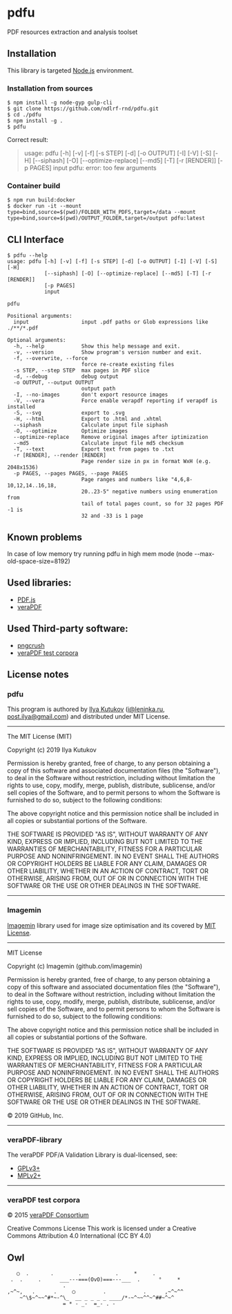 # pdfu

PDF resources extraction and analysis toolset 

## Installation

This library is targeted [Node.js](https://nodejs.org/en/download/) environment.

### Installation from sources

```shell script
$ npm install -g node-gyp gulp-cli
$ git clone https://github.com/ndlrf-rnd/pdfu.git
$ cd ./pdfu
$ npm install -g .
$ pdfu
```

Correct result:

> usage: pdfu [-h] [-v] [-f] [-s STEP] [-d] [-o OUTPUT] [-I] [-V] [-S] [-H]
>             [--siphash] [-O] [--optimize-replace] [--md5] [-T] [-r [RENDER]]
>             [-p PAGES]
>             input
> pdfu: error: too few arguments

### Container build

```shell script
$ npm run build:docker
$ docker run -it --mount type=bind,source=$(pwd)/FOLDER_WITH_PDFS,target=/data --mount type=bind,source=$(pwd)/OUTPUT_FOLDER,target=/output pdfu:latest
```

## CLI Interface
 
```shell script
$ pdfu --help
usage: pdfu [-h] [-v] [-f] [-s STEP] [-d] [-o OUTPUT] [-I] [-V] [-S] [-H]
            [--siphash] [-O] [--optimize-replace] [--md5] [-T] [-r [RENDER]]
            [-p PAGES]
            input

pdfu

Positional arguments:
  input                 input .pdf paths or Glob expressions like ./**/*.pdf

Optional arguments:
  -h, --help            Show this help message and exit.
  -v, --version         Show program's version number and exit.
  -f, --overwrite, --force
                        force re-create existing files
  -s STEP, --step STEP  max pages in PDF slice
  -d, --debug           debug output
  -o OUTPUT, --output OUTPUT
                        output path
  -I, --no-images       don't export resource images
  -V, --vera            Force enable verapdf reporting if verapdf is installed
  -S, --svg             export to .svg
  -H, --html            Export to .html and .xhtml
  --siphash             Calculate input file siphash
  -O, --optimize        Optimize images
  --optimize-replace    Remove original images after iptimization
  --md5                 Calculate input file md5 checksum
  -T, --text            Export text from pages to .txt
  -r [RENDER], --render [RENDER]
                        Page render size in px in format WxH (e.g. 2048x1536)
  -p PAGES, --pages PAGES, --page PAGES
                        Page ranges and numbers like "4,6,8-10,12,14..16,18,
                        20..23-5" negative numbers using enumeration from
                        tail of total pages count, so for 32 pages PDF -1 is
                        32 and -33 is 1 page
```

## Known problems

In case of low memory try running pdfu in high mem mode (node --max-old-space-size=8192)
 
## Used libraries:
- [PDF.js](https://mozilla.github.io/pdf.js/)
- [veraPDF](https://verapdf.com)

## Used Third-party software:
- [pngcrush](https://pngcrush.com/)
- [veraPDF test corpora](https://github.com/veraPDF/veraPDF-corpus.git)

## License notes

### pdfu

This program is authored by [Ilya Kutukov](https://github.com/mrjj) ([i@leninka.ru](mailto:i@leninka.ru), [post.ilya@gmail.com](mailto:post.ilya@gmail.com)) and distributed under MIT License.

---

The MIT License (MIT)

Copyright (c) 2019 Ilya Kutukov

Permission is hereby granted, free of charge, to any person obtaining a copy of this software and associated documentation files (the "Software"), to deal in the Software without restriction, including without limitation the rights to use, copy, modify, merge, publish, distribute, sublicense, and/or sell copies of the Software, and to permit persons to whom the Software is furnished to do so, subject to the following conditions:

The above copyright notice and this permission notice shall be included in all copies or substantial portions of the Software.

THE SOFTWARE IS PROVIDED "AS IS", WITHOUT WARRANTY OF ANY KIND, EXPRESS OR IMPLIED, INCLUDING BUT NOT LIMITED TO THE WARRANTIES OF MERCHANTABILITY, FITNESS FOR A PARTICULAR PURPOSE AND NONINFRINGEMENT. IN NO EVENT SHALL THE AUTHORS OR COPYRIGHT HOLDERS BE LIABLE FOR ANY CLAIM, DAMAGES OR OTHER LIABILITY, WHETHER IN AN ACTION OF CONTRACT, TORT OR OTHERWISE, ARISING FROM, OUT OF OR IN CONNECTION WITH THE SOFTWARE OR THE USE OR OTHER DEALINGS IN THE SOFTWARE.

---

### Imagemin

[Imagemin](https://github.com/imagemin/imagemin) library used for image size optimisation and its covered by [MIT License](https://github.com/imagemin/imagemin/blob/master/license).

---

MIT License

Copyright (c) Imagemin (github.com/imagemin)

Permission is hereby granted, free of charge, to any person obtaining a copy of this software and associated documentation files (the "Software"), to deal in the Software without restriction, including without limitation the rights to use, copy, modify, merge, publish, distribute, sublicense, and/or sell copies of the Software, and to permit persons to whom the Software is furnished to do so, subject to the following conditions:

The above copyright notice and this permission notice shall be included in all copies or substantial portions of the Software.

THE SOFTWARE IS PROVIDED "AS IS", WITHOUT WARRANTY OF ANY KIND, EXPRESS OR IMPLIED, INCLUDING BUT NOT LIMITED TO THE WARRANTIES OF MERCHANTABILITY, FITNESS FOR A PARTICULAR PURPOSE AND NONINFRINGEMENT. IN NO EVENT SHALL THE AUTHORS OR COPYRIGHT HOLDERS BE LIABLE FOR ANY CLAIM, DAMAGES OR OTHER LIABILITY, WHETHER IN AN ACTION OF CONTRACT, TORT OR OTHERWISE, ARISING FROM, OUT OF OR IN CONNECTION WITH THE SOFTWARE OR THE USE OR OTHER DEALINGS IN THE SOFTWARE.

© 2019 GitHub, Inc.

---

###  veraPDF-library

The veraPDF PDF/A Validation Library is dual-licensed, see:

 - [GPLv3+](https://raw.githubusercontent.com/veraPDF/veraPDF-library/integration/LICENSE.GPL "GNU General Public License, version 3")
 - [MPLv2+](https://raw.githubusercontent.com/veraPDF/veraPDF-library/integration/LICENSE.MPL "Mozilla Public License, version 2.0")

---

###  veraPDF test corpora

© 2015 [veraPDF Consortium](http://www.verapdf.org "veraPDF Project home page")

Creative Commons License This work is licensed under a Creative Commons Attribution 4.0 International (CC BY 4.0)

## Owl

```
   ◯  .       .        .           .     *     .
 .  .     .      ___---===(OvO)===---___  .      °     *
                  .              
,~^~,   .      .     ◯         .            .      ,~^~^^                
    ~^\$~^~~^#*~-^\_  __ _ _ _ _ ____/*-~^~~^^~^##~^~^
                  = * - _-  =_- . - 
```
